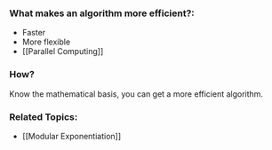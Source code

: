 ### What makes an algorithm more efficient?:
- Faster
- More flexible
- [[Parallel Computing]]

### How?
Know the mathematical basis, you can get a more efficient algorithm. 

### Related Topics:
- [[Modular Exponentiation]]